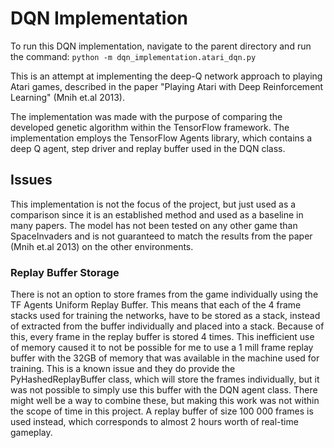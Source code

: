 # DQN Implementation

To run this DQN implementation, navigate to the parent directory and run the command: ```python -m dqn_implementation.atari_dqn.py```

This is an attempt at implementing the deep-Q network approach to playing Atari games, described in the paper "Playing Atari with Deep Reinforcement Learning" (Mnih et.al 2013).

The implementation was made with the purpose of comparing the developed genetic algorithm within the TensorFlow framework. The implementation employs the TensorFlow Agents library, which contains a deep Q agent, step driver and replay buffer used in the DQN class.

## Issues

This implementation is not the focus of the project, but just used as a comparison since it is an established method and used as a baseline in many papers. 
The model has not been tested on any other game than SpaceInvaders and is not guaranteed to match the results from the paper (Mnih et.al 2013) on the other environments.

### Replay Buffer Storage

There is not an option to store frames from the game individually using the TF Agents Uniform Replay Buffer. This means that each of the 4 frame stacks used for training the networks, have to be stored as a stack, instead of extracted from the buffer individually and placed into a stack. Because of this, every frame in the replay buffer is stored 4 times. This inefficient use of memory caused it to not be possible for me to use a 1 mill frame replay buffer with the 32GB of memory that was available in the machine used for training.
This is a known issue and they do provide the PyHashedReplayBuffer class, which will store the frames individually, but it was not possible to simply use this buffer with the DQN agent class. There might well be a way to combine these, but making this work was not within the scope of time in this project.
A replay buffer of size 100 000 frames is used instead, which corresponds to almost 2 hours worth of real-time gameplay.